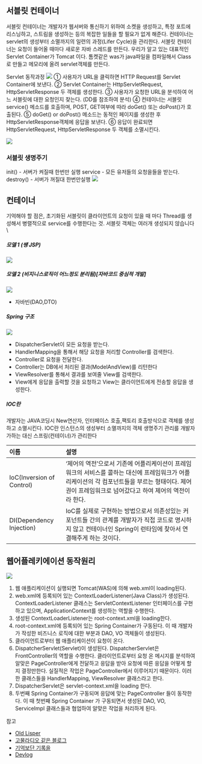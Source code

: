 ## 서블릿 컨테이너
서블릿 컨테이너는 개발자가 웹서버와 통신하기 위하여 소켓을 생성하고, 특정 포트에 리스닝하고, 스트림을 생성하는 등의 복잡한 일들을 할 필요가 없게 해준다. 컨테이너는 servlet의 생성부터 소멸까지의 일련의 과정(Lifer Cycle)을 관리한다. 서블릿 컨테이너는 요청이 들어올 때마다 새로운 자바 스레드를 만든다. 우리가 알고 있는 대표적인 Servlet Container가 Tomcat 이다. 톰켓같은 was가 java파일을 컴파일해서 Class로 만들고 메모리에 올려 servlet객체를 만든다.

Servlet 동작과정
![](https://i.imgur.com/alHA0zr.jpg)
① 사용자가 URL을 클릭하면 HTTP Request를 Servlet Container에 보낸다.
② Servlet Container는 HttpServletRequest, HttpServletResponse 두 객체를 생성한다.
③ 사용자가 요청한 URL을 분석하여 어느 서블릿에 대한 요청인지 찾는다. (DD를 참조하여 분석)
④ 컨테이너는 서블릿 service() 메소드를 호출하며, POST, GET여부에 따라 doGet() 또는 doPost()가 호출된다.
⑤ doGet() or doPost() 메소드는 동적인 페이지를 생성한 후 HttpServletResponse객체에 응답을 보낸다.
⑥ 응답이 완료되면 HttpServletRequest, HttpServletResponse 두 객체를 소멸시킨다.

![](http://i.imgur.com/TyXKBjl.jpg)

### 서블릿 생명주기
init() - 서버가 켜질때 한번만 실행
service - 모든 유저들의 요청을들을 받는다.
destroy() - 서버가 꺼질대 한번만실행
![](http://i.imgur.com/JaIUPwx.jpg)


## 컨테이너
기억해야 할 점은, 초기화된 서블릿이 클라이언트의 요청이 있을 때 마다 Thread를 생성해서 병렬적으로 service를 수행한다는 것. 서블릿 객체는 여러개 생성되지 않습니다\

##### 모델 1 (쌩 JSP)
![](http://i.imgur.com/3HIwnCW.jpg)
##### 모델 2 (비지니스로직이 어느정도 분리됨)[자바코드 중심적 개발]
![](http://i.imgur.com/Hh15qRn.jpg)
* 자바빈(DAO,DTO)


##### Spring 구조
![](https://i.imgur.com/YgegN5O.jpg)

- DispatcherServlet이 모든 요청을 받는다.
- HandlerMapping을 통해서 해당 요청을 처리할 Controller를 검색한다.
- Controller로 요청을 전달한다.
- Controller는 DB에서 처리된 결과(ModelAndView)를 리턴한다
- ViewResolver를 통해서 결과를 보여줄 View를 검색한다.
- View에게 응답을 출력할 것을 요청하고 View는 클라이언트에게 전송할 응답을 생성한다.



##### IOC란
개발자는 JAVA코딩시 New연산자, 인터페이스 호출,팩토리 호출방식으로 객체를 생성하고 소멸시킨다. IOC란 인스턴스의 생성부터 소멸까지의 객체 생명주기 관리를 개발자가하는 대신 스프링(컨테이너)가 관리한다


| 이름     | 설명     |
| :------------- | :------------- |
| IoC(Inversion of Control)       | ‘제어의 역전’으로서 기존에 어플리케이션이 프레임워크의 서비스를 콜하는 대신에 프레임워크가 어플리케이션의 각 컴포넌트들을 부르는 형태이다. 제어권이 프레임워크로 넘어갔다고 하여 제어의 역전이라 한다.      |
| DI(Dependency Injection) | IoC를 실제로 구현하는 방법으로서 의존성있는 커포넌트들 간의 관계를 개발자가 직접 코드로 명시하지 않고 컨테이너인 Spring이 런타임에 찾아서 연결해주게 하는 것이다. |


## 웹어플레키에이션 동작원리
![](https://i.imgur.com/PlDF42i.png)
1. 웹 애플리케이션이 실행되면 Tomcat(WAS)에 의해 web.xml이 loading된다.
2. web.xml에 등록되어 있는 ContextLoaderListener(Java Class)가 생성된다. ContextLoaderListener 클래스는 ServletContextListener 인터페이스를 구현하고 있으며, ApplicationContext를 생성하는 역할을 수행한다.
3. 생성된 ContextLoaderListener는 root-context.xml을 loading한다.
4. root-context.xml에 등록되어 있는 Spring Container가 구동된다. 이 때 개발자가 작성한 비즈니스 로직에 대한 부분과 DAO, VO 객체들이 생성된다.
5. 클라이언트로부터 웹 애플리케이션이 요청이 온다.
6. DispatcherServlet(Servlet)이 생성된다. DispatcherServlet은 FrontController의 역할을 수행한다. 클라이언트로부터 요청 온 메시지를 분석하여 알맞은 PageController에게 전달하고 응답을 받아 요청에 따른 응답을 어떻게 할 지 결정만한다. 실질적은 작업은 PageController에서 이루어지기 때문이다. 이러한 클래스들을 HandlerMapping, ViewResolver 클래스라고 한다.
7. DispatcherServlet은 servlet-context.xml을 loading 한다.
8. 두번째 Spring Container가 구동되며 응답에 맞는 PageController 들이 동작한다. 이 때 첫번째 Spring Container 가 구동되면서 생성된 DAO, VO, ServiceImpl 클래스들과 협업하여 알맞은 작업을 처리하게 된다.



참고
* [Old Lisper](http://anster.tistory.com/128)
* [고물라디오 같은 블로그](http://10albatross.tistory.com/4)
* [기억보단 기록을](http://jojoldu.tistory.com/28)
* [Devlog](http://asfirstalways.tistory.com/334)
